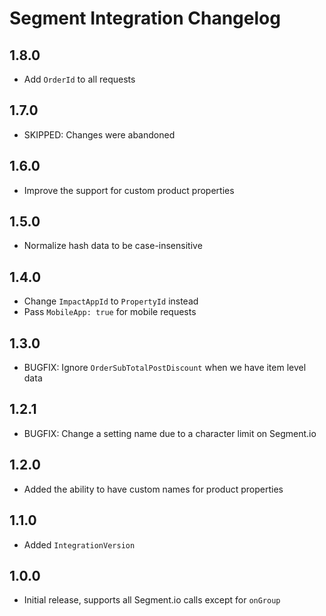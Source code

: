# Segment Integration Changelog

## 1.8.0

- Add `OrderId` to all requests

## 1.7.0

- SKIPPED: Changes were abandoned

## 1.6.0

- Improve the support for custom product properties

## 1.5.0

- Normalize hash data to be case-insensitive

## 1.4.0

- Change `ImpactAppId` to `PropertyId` instead
- Pass `MobileApp: true` for mobile requests

## 1.3.0

- BUGFIX: Ignore `OrderSubTotalPostDiscount` when we have item level data

## 1.2.1

- BUGFIX: Change a setting name due to a character limit on Segment.io

## 1.2.0

- Added the ability to have custom names for product properties

## 1.1.0

- Added `IntegrationVersion`

## 1.0.0

- Initial release, supports all Segment.io calls except for `onGroup`

